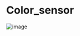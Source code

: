 # Color_sensor

![image](https://user-images.githubusercontent.com/93759057/140617127-668c3b1a-168d-4226-a3a3-7bfe5e3d8cef.png)
